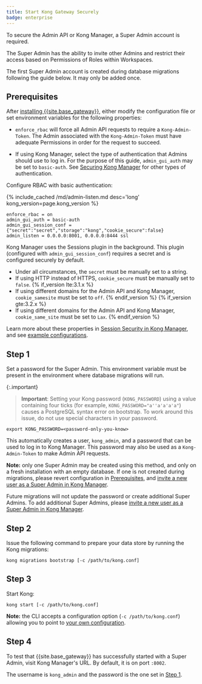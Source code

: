 ```yaml
---
title: Start Kong Gateway Securely
badge: enterprise
---
```


To secure the Admin API or Kong Manager, a Super Admin account is
required.

The Super Admin has the ability to invite other Admins and
restrict their access based on Permissions of Roles within
Workspaces.

The first Super Admin account is created during database migrations
following the guide below. It may only be added once.

## Prerequisites

After [installing {{site.base_gateway}}](/gateway/{{page.kong_version}}/install/),
either modify the configuration file or set environment variables for
the following properties:

* `enforce_rbac` will force all Admin API requests to require a
`Kong-Admin-Token`. The Admin associated with the `Kong-Admin-Token`
must have adequate Permissions in order for the request to succeed.

* If using Kong Manager, select the type of authentication that Admins
should use to log in. For the purpose of this guide, `admin_gui_auth`
may be set to `basic-auth`. See
[Securing Kong Manager](/gateway/{{page.kong_version}}/kong-manager/auth/) for other types
of authentication.

Configure RBAC with basic authentication:

{% include_cached /md/admin-listen.md desc='long' kong_version=page.kong_version %}

```
enforce_rbac = on
admin_gui_auth = basic-auth
admin_gui_session_conf = {"secret":"secret","storage":"kong","cookie_secure":false}
admin_listen = 0.0.0.0:8001, 0.0.0.0:8444 ssl
```

Kong Manager uses the Sessions plugin in the background.
This plugin (configured with `admin_gui_session_conf`) requires a secret and is configured securely by default.

* Under all circumstances, the `secret` must be manually set to a string.
* If using HTTP instead of HTTPS, `cookie_secure` must be manually set to `false`.
{% if_version lte:3.1.x %}
* If using different domains for the Admin API and Kong Manager, `cookie_samesite` must be set to `off`.
{% endif_version %}
{% if_version gte:3.2.x %}
* If using different domains for the Admin API and Kong Manager, `cookie_same_site` must be set to `Lax`.
{% endif_version %}

Learn more about these properties in [Session Security in Kong Manager](/gateway/{{page.kong_version}}/kong-manager/auth/sessions/#session-security), and see [example configurations](/gateway/{{page.kong_version}}/kong-manager/auth/sessions#example-configurations).

## Step 1

Set a password for the Super Admin. This environment variable must
be present in the environment where database migrations will run.

{:.important}
> **Important**: Setting your Kong password (`KONG_PASSWORD`) using a value containing four ticks (for example, `KONG_PASSWORD="a''a'a'a'a"`) causes a PostgreSQL syntax error on bootstrap. To work around this issue, do not use special characters in your password.

```
export KONG_PASSWORD=<password-only-you-know>
```

This automatically creates a user, `kong_admin`, and a password that
can be used to log in to Kong Manager. This password may also be
used as a `Kong-Admin-Token` to make Admin API requests.

**Note:** only one Super Admin may be created using this method, and only
on a fresh installation with an empty database. If one is not created
during migrations, please revert configuration in [Prerequisites](#prerequisites),
and [invite a new user as a Super Admin in Kong Manager](/gateway/{{page.kong_version}}/kong-manager/auth//super-admin/).

Future migrations will not update the password or create additional Super Admins.
To add additional Super Admins, please
[invite a new user as a Super Admin in Kong Manager](/gateway/{{page.kong_version}}/kong-manager/auth//super-admin/).

## Step 2

Issue the following command to prepare your data store by running the Kong migrations:

```
kong migrations bootstrap [-c /path/to/kong.conf]
```

## Step 3

Start Kong:

```
kong start [-c /path/to/kong.conf]
```

**Note:** the CLI accepts a configuration option (`-c /path/to/kong.conf`)
allowing you to point to [your own configuration](/gateway/{{page.kong_version}}/reference/configuration/#configuration-loading).

## Step 4

To test that {{site.base_gateway}} has successfully started with a Super Admin,
visit Kong Manager's URL. By default, it is on port `:8002`.

The username is `kong_admin` and the password is the one set in
[Step 1](#step-1).
